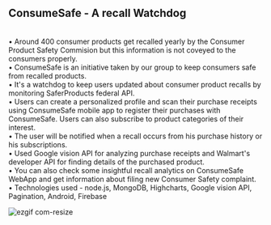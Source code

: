 ## ConsumeSafe - A recall Watchdog
<br>
• Around 400 consumer products get recalled yearly by the Consumer Product Safety Commision but this information is not coveyed to the consumers properly.<br>
• ConsumeSafe is an initiative taken by our group to keep consumers safe from recalled products.<br>
• It's a watchdog to keep users updated about consumer product recalls by monitoring SaferProducts federal API.<br>
• Users can create a personalized profile and scan their purchase receipts using ConsumeSafe mobile app to register their purchases with ConsumeSafe. Users can also subscribe to product categories of their interest.<br>
• The user will be notified when a recall occurs from his purchase history or his subscriptions.<br>
• Used Google vision API for analyzing purchase receipts and Walmart's developer API for finding details of the purchased product.<br>
• You can also check some insightful recall analytics on ConsumeSafe WebApp and get information about filing new Consumer Safety complaint.<br>
• Technologies used - node.js, MongoDB, Highcharts, Google vision API, Pagination, Android, Firebase


![ezgif com-resize](https://user-images.githubusercontent.com/22826481/38646468-ee2d6812-3d9c-11e8-8c97-8005d14faaf4.gif)
